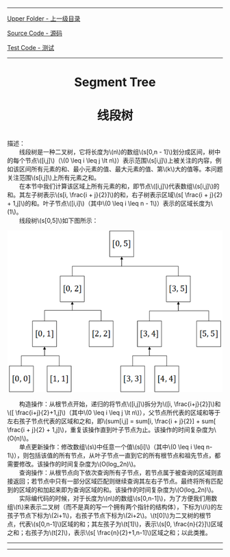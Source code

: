 <script type="text/javascript" async src="//cdn.bootcss.com/mathjax/2.7.0/MathJax.js?config=TeX-AMS-MML_HTMLorMML"></script>
<script type="text/javascript" async src="https://cdnjs.cloudflare.com/ajax/libs/mathjax/2.7.1/MathJax.js?config=TeX-MML-AM_CHTML"></script>


--------
[Upper Folder - 上一级目录](../)

[Source Code - 源码](https://github.com/zhaochenyou/Way-to-Algorithm/blob/master/src/DataStructure/SegmentTree.hpp)

[Test Code - 测试](https://github.com/zhaochenyou/Way-to-Algorithm/blob/master/src/DataStructure/SegmentTree.cpp)


--------

<div>
<h1 align="center">Segment Tree</h1>
<h1 align="center">线段树</h1>
<br>
描述： <br>
&emsp;&emsp;线段树是一种二叉树，它将长度为\(n\)的数组\(s[0,n - 1]\)划分成区间，树中的每个节点\([i,j]\)（\(0 \leq i \leq j \lt n\)）表示范围\(s[i,j]\)上被关注的内容，例如该区间所有元素的和、最小元素的值、最大元素的值、第\(k\)大的值等。本问题关注范围\(s[i,j]\)上所有元素之和。 <br>
&emsp;&emsp;在本节中我们计算该区域上所有元素的和，即节点\([i,j]\)代表数组\(s[i,j]\)的和。其左子树表示\(s[i, \frac{i + j}{2}]\)的和，右子树表示区域\(s[ \frac{i + j}{2} + 1,j]\)的和。叶子节点\([i,i]\)（其中\(0 \leq i \leq n - 1\)）表示的区域长度为\(1\)。 <br>
&emsp;&emsp;线段树\(s[0,5]\)如下图所示： <br>
<p align="center"><img src="../res/SegmentTree1.png" /></p>
&emsp;&emsp;构造操作：从根节点开始，递归的将节点\([i,j]\)拆分为\([i, \frac{i+j}{2}]\)和\([ \frac{i+j}{2}+1,j]\)（其中\(0 \leq i \leq j \lt n\)），父节点所代表的区域和等于左右孩子节点代表的区域和之和，即\(sum[i,j] = sum[i, \frac{i + j}{2}] + sum[ \frac{i + j}{2} + 1,j]\)，重复该操作直到叶子节点为止。该操作的时间复杂度为\(O(n)\)。 <br>
&emsp;&emsp;单点更新操作：修改数组\(s\)中任意一个值\(s[i]\)（其中\(0 \leq i \leq n-1\)），则包括该值的所有节点，从叶子节点一直到它的所有根节点和祖先节点，都需要修改。该操作的时间复杂度为\(O(log_2⁡n)\)。 <br>
&emsp;&emsp;查询操作：从根节点向下依次查询所有子节点，若节点属于被查询的区域则直接返回；若节点中只有一部分区域匹配则继续查询其左右子节点。最终将所有匹配到的区域的和加起来即为查询区域的和。该操作的时间复杂度为\(O(log_2⁡n)\)。 <br>
&emsp;&emsp;实际编代码的时候，对于长度为\(n\)的数组\(s[0,n-1]\)，为了方便我们用数组\(t\)来表示二叉树（而不是真的写一个拥有两个指针的结构体），下标为\(i\)的左孩子节点下标为\(2i+1\)，右孩子节点下标为\(2i+2\)。\(t[0]\)为二叉树的根节点，代表\(s[0,n-1]\)区域的和；其左孩子为\(t[1]\)，表示\(s[0, \frac{n}{2}]\)区域之和；右孩子为\(t[2]\)，表示\(s[ \frac{n}{2}+1,n-1]\)区域之和；以此类推。 <br>
</div>


--------
--------
